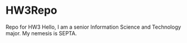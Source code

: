 # HW3Repo
Repo for HW3
Hello, I am a senior Information Science and Technology major. 
My nemesis is SEPTA.
